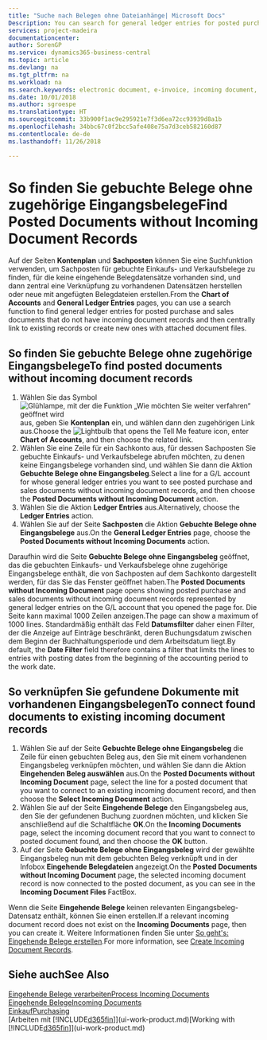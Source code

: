 ```yaml
---
title: "Suche nach Belegen ohne Dateianhänge| Microsoft Docs"
Description: You can search for general ledger entries for posted purchase and sales documents that do not have incoming electronic documents, such as imported invoices.
services: project-madeira
documentationcenter: 
author: SorenGP
ms.service: dynamics365-business-central
ms.topic: article
ms.devlang: na
ms.tgt_pltfrm: na
ms.workload: na
ms.search.keywords: electronic document, e-invoice, incoming document, OCR, ecommerce, document exchange, import invoice
ms.date: 10/01/2018
ms.author: sgroespe
ms.translationtype: HT
ms.sourcegitcommit: 33b900f1ac9e295921e7f3d6ea72cc93939d8a1b
ms.openlocfilehash: 34bbc67c0f2bcc5afe408e75a7d3ceb582160d87
ms.contentlocale: de-de
ms.lasthandoff: 11/26/2018

---
```

# <a name="find-posted-documents-without-incoming-document-records"></a><span data-ttu-id="d7de4-102">So finden Sie gebuchte Belege ohne zugehörige Eingangsbelege</span><span class="sxs-lookup"><span data-stu-id="d7de4-102">Find Posted Documents without Incoming Document Records</span></span>
<span data-ttu-id="d7de4-103">Auf der Seiten **Kontenplan** und **Sachposten** können Sie eine Suchfunktion verwenden, um Sachposten für gebuchte Einkaufs- und Verkaufsbelege zu finden, für die keine eingehende Belegdatensätze vorhanden sind, und dann zentral eine Verknüpfung zu vorhandenen Datensätzen herstellen oder neue mit angefügten Belegdateien erstellen.</span><span class="sxs-lookup"><span data-stu-id="d7de4-103">From the **Chart of Accounts** and **General Ledger Entries** pages, you can use a search function to find general ledger entries for posted purchase and sales documents that do not have incoming document records and then centrally link to existing records or create new ones with attached document files.</span></span>

## <a name="to-find-posted-documents-without-incoming-document-records"></a><span data-ttu-id="d7de4-104">So finden Sie gebuchte Belege ohne zugehörige Eingangsbelege</span><span class="sxs-lookup"><span data-stu-id="d7de4-104">To find posted documents without incoming document records</span></span>
1. <span data-ttu-id="d7de4-105">Wählen Sie das Symbol ![Glühlampe, mit der die Funktion „Wie möchten Sie weiter verfahren“ geöffnet wird](media/ui-search/search_small.png "Wie möchten Sie weiter verfahren?") aus, geben Sie **Kontenplan** ein, und wählen dann den zugehörigen Link aus.</span><span class="sxs-lookup"><span data-stu-id="d7de4-105">Choose the ![Lightbulb that opens the Tell Me feature](media/ui-search/search_small.png "Tell me what you want to do") icon, enter **Chart of Accounts**, and then choose the related link.</span></span>
2. <span data-ttu-id="d7de4-106">Wählen Sie eine Zeile für ein Sachkonto aus, für dessen Sachposten Sie gebuchte Einkaufs- und Verkaufsbelege abrufen möchten, zu denen keine Eingangsbelege vorhanden sind, und wählen Sie dann die Aktion **Gebuchte Belege ohne Eingangsbeleg**.</span><span class="sxs-lookup"><span data-stu-id="d7de4-106">Select a line for a G/L account for whose general ledger entries you want to see posted purchase and sales documents without incoming document records, and then choose the **Posted Documents without Incoming Document** action.</span></span>
3. <span data-ttu-id="d7de4-107">Wählen Sie die Aktion **Ledger Entries** aus.</span><span class="sxs-lookup"><span data-stu-id="d7de4-107">Alternatively, choose the **Ledger Entries** action.</span></span>
4. <span data-ttu-id="d7de4-108">Wählen Sie auf der Seite **Sachposten** die Aktion **Gebuchte Belege ohne Eingangsbelege** aus.</span><span class="sxs-lookup"><span data-stu-id="d7de4-108">On the **General Ledger Entries** page, choose the **Posted Documents without Incoming Documents** action.</span></span>

<span data-ttu-id="d7de4-109">Daraufhin wird die Seite **Gebuchte Belege ohne Eingangsbeleg** geöffnet, das die gebuchten Einkaufs- und Verkaufsbelege ohne zugehörige Eingangsbelege enthält, die von Sachposten auf dem Sachkonto dargestellt werden, für das Sie das Fenster geöffnet haben.</span><span class="sxs-lookup"><span data-stu-id="d7de4-109">The **Posted Documents without Incoming Document** page opens showing posted purchase and sales documents without incoming document records represented by general ledger entries on the G/L account that you opened the page for.</span></span> <span data-ttu-id="d7de4-110">Die Seite kann maximal 1000 Zeilen anzeigen.</span><span class="sxs-lookup"><span data-stu-id="d7de4-110">The page can show a maximum of 1000 lines.</span></span> <span data-ttu-id="d7de4-111">Standardmäßig enthält das Feld **Datumsfilter** daher einen Filter, der die Anzeige auf Einträge beschränkt, deren Buchungsdatum zwischen dem Beginn der Buchhaltungsperiode und dem Arbeitsdatum liegt.</span><span class="sxs-lookup"><span data-stu-id="d7de4-111">By default, the **Date Filter** field therefore contains a filter that limits the lines to entries with posting dates from the beginning of the accounting period to the work date.</span></span>

## <a name="to-connect-found-documents-to-existing-incoming-document-records"></a><span data-ttu-id="d7de4-112">So verknüpfen Sie gefundene Dokumente mit vorhandenen Eingangsbelegen</span><span class="sxs-lookup"><span data-stu-id="d7de4-112">To connect found documents to existing incoming document records</span></span>
1. <span data-ttu-id="d7de4-113">Wählen Sie auf der Seite **Gebuchte Belege ohne Eingangsbeleg** die Zeile für einen gebuchten Beleg aus, den Sie mit einem vorhandenen Eingangsbeleg verknüpfen möchten, und wählen Sie dann die Aktion **Eingehenden Beleg auswählen** aus.</span><span class="sxs-lookup"><span data-stu-id="d7de4-113">On the **Posted Documents without Incoming Document** page, select the line for a posted document that you want to connect to an existing incoming document record, and then choose the **Select Incoming Document** action.</span></span>
2. <span data-ttu-id="d7de4-114">Wählen Sie auf der Seite **Eingehende Belege** den Eingangsbeleg aus, den Sie der gefundenen Buchung zuordnen möchten, und klicken Sie anschließend auf die Schaltfläche **OK**.</span><span class="sxs-lookup"><span data-stu-id="d7de4-114">On the **Incoming Documents** page, select the incoming document record that you want to connect to posted document found, and then choose the **OK** button.</span></span>
3. <span data-ttu-id="d7de4-115">Auf der Seite **Gebuchte Belege ohne Eingangsbeleg** wird der gewählte Eingangsbeleg nun mit dem gebuchten Beleg verknüpft und in der Infobox **Eingehende Belegdateien** angezeigt.</span><span class="sxs-lookup"><span data-stu-id="d7de4-115">On the **Posted Documents without Incoming Document** page, the selected incoming document record is now connected to the posted document, as you can see in the **Incoming Document Files** FactBox.</span></span>

<span data-ttu-id="d7de4-116">Wenn die Seite **Eingehende Belege** keinen relevanten Eingangsbeleg-Datensatz enthält, können Sie einen erstellen.</span><span class="sxs-lookup"><span data-stu-id="d7de4-116">If a relevant incoming document record does not exist on the **Incoming Documents** page, then you can create it.</span></span> <span data-ttu-id="d7de4-117">Weitere Informationen finden Sie unter [So geht's: Eingehende Belege erstellen](across-how-create-income-document-records.md).</span><span class="sxs-lookup"><span data-stu-id="d7de4-117">For more information, see [Create Incoming Document Records](across-how-create-income-document-records.md).</span></span>

## <a name="see-also"></a><span data-ttu-id="d7de4-118">Siehe auch</span><span class="sxs-lookup"><span data-stu-id="d7de4-118">See Also</span></span>
[<span data-ttu-id="d7de4-119">Eingehende Belege verarbeiten</span><span class="sxs-lookup"><span data-stu-id="d7de4-119">Process Incoming Documents</span></span>](across-process-income-documents.md)  
[<span data-ttu-id="d7de4-120">Eingehende Belege</span><span class="sxs-lookup"><span data-stu-id="d7de4-120">Incoming Documents</span></span>](across-income-documents.md)  
[<span data-ttu-id="d7de4-121">Einkauf</span><span class="sxs-lookup"><span data-stu-id="d7de4-121">Purchasing</span></span>](purchasing-manage-purchasing.md)  
<span data-ttu-id="d7de4-122">[Arbeiten mit [!INCLUDE[d365fin](includes/d365fin_md.md)]](ui-work-product.md)</span><span class="sxs-lookup"><span data-stu-id="d7de4-122">[Working with [!INCLUDE[d365fin](includes/d365fin_md.md)]](ui-work-product.md)</span></span>

